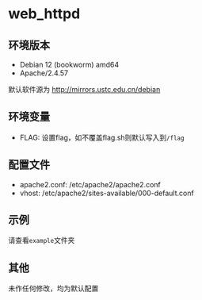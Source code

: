 # web_httpd

## 环境版本

- Debian 12 (bookworm) amd64
- Apache/2.4.57

默认软件源为 http://mirrors.ustc.edu.cn/debian

## 环境变量

- FLAG: 设置flag，如不覆盖flag.sh则默认写入到`/flag`

## 配置文件

- apache2.conf: /etc/apache2/apache2.conf
- vhost: /etc/apache2/sites-available/000-default.conf

## 示例

请查看`example`文件夹

## 其他

未作任何修改，均为默认配置
